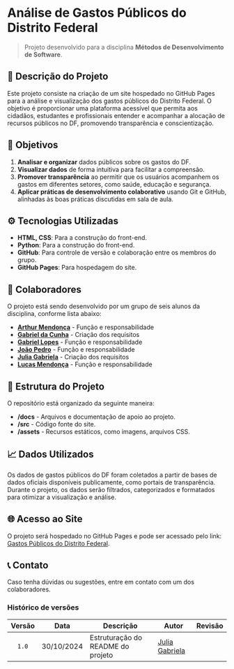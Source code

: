 # Análise de Gastos Públicos do Distrito Federal

> Projeto desenvolvido para a disciplina **Métodos de Desenvolvimento de Software**.

## 📑 Descrição do Projeto
Este projeto consiste na criação de um site hospedado no GitHub Pages para a análise e visualização dos gastos públicos do Distrito Federal. O objetivo é proporcionar uma plataforma acessível que permita aos cidadãos, estudantes e profissionais entender e acompanhar a alocação de recursos públicos no DF, promovendo transparência e conscientização.

## 📌 Objetivos
1. **Analisar e organizar** dados públicos sobre os gastos do DF.
2. **Visualizar dados** de forma intuitiva para facilitar a compreensão.
3. **Promover transparência** ao permitir que os usuários acompanhem os gastos em diferentes setores, como saúde, educação e segurança.
4. **Aplicar práticas de desenvolvimento colaborativo** usando Git e GitHub, alinhadas às boas práticas discutidas em sala de aula.

## ⚙️ Tecnologias Utilizadas
- **HTML, CSS**: Para a construção do front-end.
- **Python**: Para a construção do front-end.
- **GitHub**: Para controle de versão e colaboração entre os membros do grupo.
- **GitHub Pages**: Para hospedagem do site.

## 👥 Colaboradores
O projeto está sendo desenvolvido por um grupo de seis alunos da disciplina, conforme lista abaixo:

- **[Arthur Mendonça](https://github.com/ArtyMend07)** - Função e responsabilidade
- **[Gabriel da Cunha](https://github.com/Nibaacriba)** - Criação dos requisitos 
- **[Gabriel Lopes](https://github.com/BrzGab)** - Função e responsabilidade
- **[João Pedro](https://github.com/johnaopedro)** - Função e responsabilidade
- **[Julia Gabriela](https://github.com/JuliaGabP)** - Criação dos requisitos
- **[Lucas Mendonça](https://github.com/lucasarruda9)** - Função e responsabilidade

## 🚀 Estrutura do Projeto
O repositório está organizado da seguinte maneira:
- **/docs** - Arquivos e documentação de apoio ao projeto.
- **/src** - Código fonte do site.
- **/assets** - Recursos estáticos, como imagens, arquivos CSS.

## 📈 Dados Utilizados
Os dados de gastos públicos do DF foram coletados a partir de bases de dados oficiais disponíveis publicamente, como portais de transparência. Durante o projeto, os dados serão filtrados, categorizados e formatados para otimizar a visualização e análise.

## 🌐 Acesso ao Site
O projeto será hospedado no GitHub Pages e pode ser acessado pelo link: [Gastos Públicos do Distrito Federal]().

## 📞 Contato
Caso tenha dúvidas ou sugestões, entre em contato com um dos colaboradores.

### Histórico de versões

| Versão |    Data    | Descrição                                      | Autor                                               | Revisão                                                      |
| :----: | :--------: | ---------------------------------------------- | --------------------------------------------------- | ------------------------------------------------------------ |
| `1.0`  | 30/10/2024 | Estruturação do README do projeto| [Julia Gabriela](https://github.com/JuliaGabP) ||
